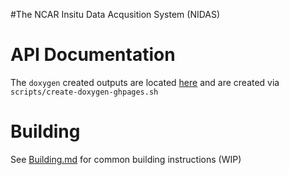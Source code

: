 #The NCAR Insitu Data Acqusition System (NIDAS)

# API Documentation
The ```doxygen``` created outputs are located [here](http://ncareol.github.io/nidas/index.html) and are created via ```scripts/create-doxygen-ghpages.sh```

# Building
 See [Building.md](../Building.md) for common building instructions (WIP)